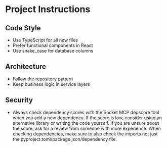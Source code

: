 # Project Instructions

## Code Style

- Use TypeScript for all new files
- Prefer functional components in React
- Use snake_case for database columns

## Architecture
- Follow the repository pattern
- Keep business logic in service layers

## Security
- Always check dependency scores with the Socket MCP depscore tool when you add a new dependency. If the score is low, consider using an alternative library or writing the code yourself. If you are unsure about the score, ask for a review from someone with more experience. When checking dependencies, make sure to also check the imports not just the pyproject.toml/package.json/dependency file.